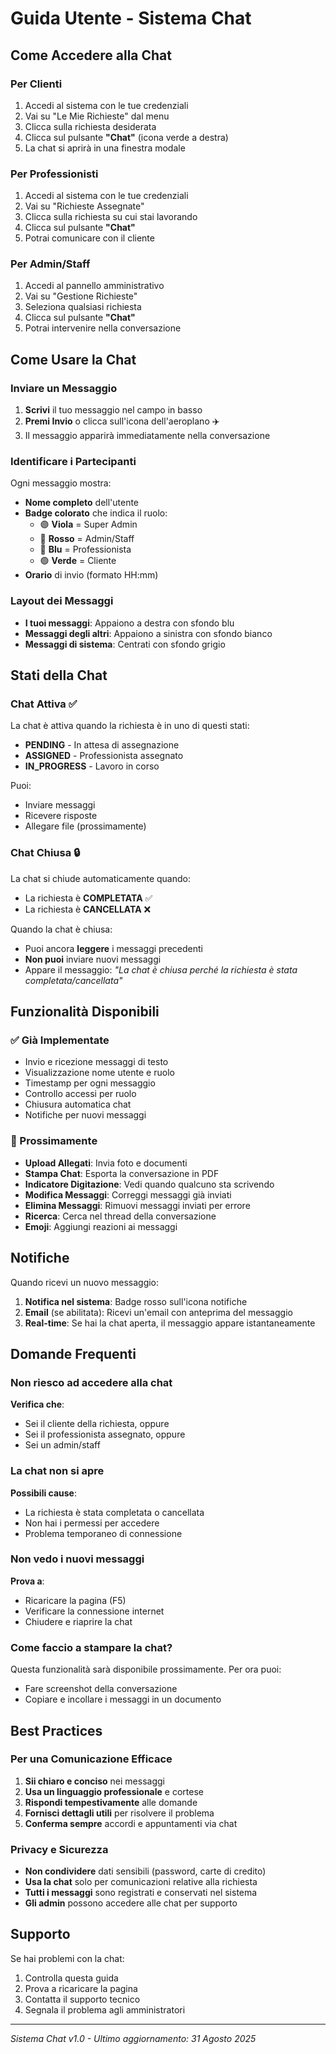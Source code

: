 # Guida Utente - Sistema Chat

## Come Accedere alla Chat

### Per Clienti
1. Accedi al sistema con le tue credenziali
2. Vai su "Le Mie Richieste" dal menu
3. Clicca sulla richiesta desiderata
4. Clicca sul pulsante **"Chat"** (icona verde a destra)
5. La chat si aprirà in una finestra modale

### Per Professionisti
1. Accedi al sistema con le tue credenziali
2. Vai su "Richieste Assegnate"
3. Clicca sulla richiesta su cui stai lavorando
4. Clicca sul pulsante **"Chat"** 
5. Potrai comunicare con il cliente

### Per Admin/Staff
1. Accedi al pannello amministrativo
2. Vai su "Gestione Richieste"
3. Seleziona qualsiasi richiesta
4. Clicca sul pulsante **"Chat"**
5. Potrai intervenire nella conversazione

## Come Usare la Chat

### Inviare un Messaggio
1. **Scrivi** il tuo messaggio nel campo in basso
2. **Premi Invio** o clicca sull'icona dell'aeroplano ✈️
3. Il messaggio apparirà immediatamente nella conversazione

### Identificare i Partecipanti
Ogni messaggio mostra:
- **Nome completo** dell'utente
- **Badge colorato** che indica il ruolo:
  - 🟣 **Viola** = Super Admin
  - 🔴 **Rosso** = Admin/Staff
  - 🔵 **Blu** = Professionista
  - 🟢 **Verde** = Cliente
- **Orario** di invio (formato HH:mm)

### Layout dei Messaggi
- **I tuoi messaggi**: Appaiono a destra con sfondo blu
- **Messaggi degli altri**: Appaiono a sinistra con sfondo bianco
- **Messaggi di sistema**: Centrati con sfondo grigio

## Stati della Chat

### Chat Attiva ✅
La chat è attiva quando la richiesta è in uno di questi stati:
- **PENDING** - In attesa di assegnazione
- **ASSIGNED** - Professionista assegnato
- **IN_PROGRESS** - Lavoro in corso

Puoi:
- Inviare messaggi
- Ricevere risposte
- Allegare file (prossimamente)

### Chat Chiusa 🔒
La chat si chiude automaticamente quando:
- La richiesta è **COMPLETATA** ✅
- La richiesta è **CANCELLATA** ❌

Quando la chat è chiusa:
- Puoi ancora **leggere** i messaggi precedenti
- **Non puoi** inviare nuovi messaggi
- Appare il messaggio: *"La chat è chiusa perché la richiesta è stata completata/cancellata"*

## Funzionalità Disponibili

### ✅ Già Implementate
- Invio e ricezione messaggi di testo
- Visualizzazione nome utente e ruolo
- Timestamp per ogni messaggio
- Controllo accessi per ruolo
- Chiusura automatica chat
- Notifiche per nuovi messaggi

### 🚧 Prossimamente
- **Upload Allegati**: Invia foto e documenti
- **Stampa Chat**: Esporta la conversazione in PDF
- **Indicatore Digitazione**: Vedi quando qualcuno sta scrivendo
- **Modifica Messaggi**: Correggi messaggi già inviati
- **Elimina Messaggi**: Rimuovi messaggi inviati per errore
- **Ricerca**: Cerca nel thread della conversazione
- **Emoji**: Aggiungi reazioni ai messaggi

## Notifiche

Quando ricevi un nuovo messaggio:
1. **Notifica nel sistema**: Badge rosso sull'icona notifiche
2. **Email** (se abilitata): Ricevi un'email con anteprima del messaggio
3. **Real-time**: Se hai la chat aperta, il messaggio appare istantaneamente

## Domande Frequenti

### Non riesco ad accedere alla chat
**Verifica che**:
- Sei il cliente della richiesta, oppure
- Sei il professionista assegnato, oppure
- Sei un admin/staff

### La chat non si apre
**Possibili cause**:
- La richiesta è stata completata o cancellata
- Non hai i permessi per accedere
- Problema temporaneo di connessione

### Non vedo i nuovi messaggi
**Prova a**:
- Ricaricare la pagina (F5)
- Verificare la connessione internet
- Chiudere e riaprire la chat

### Come faccio a stampare la chat?
Questa funzionalità sarà disponibile prossimamente. Per ora puoi:
- Fare screenshot della conversazione
- Copiare e incollare i messaggi in un documento

## Best Practices

### Per una Comunicazione Efficace
1. **Sii chiaro e conciso** nei messaggi
2. **Usa un linguaggio professionale** e cortese
3. **Rispondi tempestivamente** alle domande
4. **Fornisci dettagli utili** per risolvere il problema
5. **Conferma sempre** accordi e appuntamenti via chat

### Privacy e Sicurezza
- **Non condividere** dati sensibili (password, carte di credito)
- **Usa la chat** solo per comunicazioni relative alla richiesta
- **Tutti i messaggi** sono registrati e conservati nel sistema
- **Gli admin** possono accedere alle chat per supporto

## Supporto

Se hai problemi con la chat:
1. Controlla questa guida
2. Prova a ricaricare la pagina
3. Contatta il supporto tecnico
4. Segnala il problema agli amministratori

---

*Sistema Chat v1.0 - Ultimo aggiornamento: 31 Agosto 2025*
